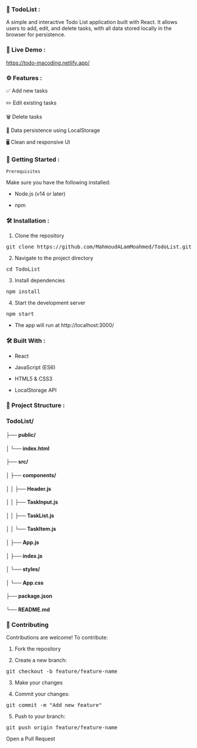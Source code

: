 ### 📝 TodoList :
A simple and interactive Todo List application built with React. It allows users to add, edit, and delete tasks, with all data stored locally in the browser for persistence.


### 🔗 Live Demo :
https://todo-macoding.netlify.app/

### ⚙️ Features :

✅ Add new tasks

✏️ Edit existing tasks

🗑️ Delete tasks

💾 Data persistence using LocalStorage

🖥️ Clean and responsive UI


### 🚀 Getting Started :

`Prerequisites`

Make sure you have the following installed:

- Node.js (v14 or later)

- npm


### 🛠️ Installation :

1. Clone the repository
<pre lang="markdown">git clone https://github.com/MahmoudALamMoahmed/TodoList.git</pre>

2. Navigate to the project directory

<pre lang="markdown">cd TodoList</pre>

3. Install dependencies

<pre lang="markdown">npm install</pre>

4. Start the development server

<pre lang="markdown">npm start</pre>

- The app will run at http://localhost:3000/


### 🛠️ Built With :

- React

- JavaScript (ES6)

- HTML5 & CSS3

- LocalStorage API


### 📁 Project Structure :

### TodoList/
#### ├── public/
#### │   └── index.html
#### ├── src/
#### │   ├── components/
#### │   │   ├── Header.js
#### │   │   ├── TaskInput.js
#### │   │   ├── TaskList.js
#### │   │   └── TaskItem.js
#### │   ├── App.js
#### │   ├── index.js
#### │   └── styles/
#### │       └── App.css
#### ├── package.json
#### └── README.md


### 🤝 Contributing

Contributions are welcome! To contribute:

1. Fork the repository

2. Create a new branch:

<pre lang="markdown">git checkout -b feature/feature-name</pre>

3. Make your changes

4. Commit your changes:

<pre lang="markdown">git commit -m "Add new feature"</pre>

5. Push to your branch:

<pre lang="markdown">git push origin feature/feature-name</pre>

Open a Pull Request
